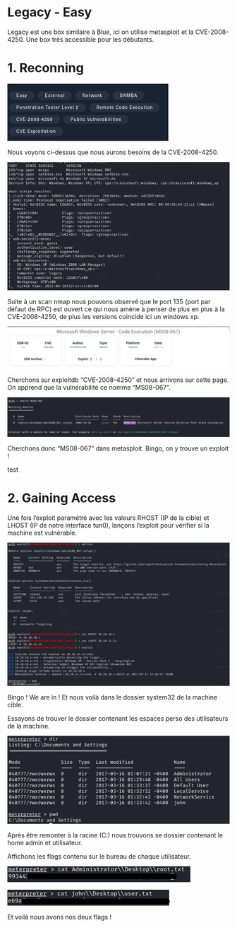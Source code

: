 # Legacy - Easy

Legacy est une box similaire à Blue, ici on utilise metasploit et la CVE-2008-4250. Une box très accessible pour les débutants.

# 1. Reconning

![Untitled](src/Untitled.png)

Nous voyons ci-dessus que nous aurons besoins de la CVE-2008-4250.

![Untitled](src/Untitled%201.png)

Suite à un scan nmap nous pouvons observé que le port 135 (port par défaut de RPC) est ouvert ce qui nous amène à penser de plus en plus à la CVE-2008-4250, de plus les versions coincide ici un windows xp.

![Untitled](src/Untitled%202.png)

Cherchons sur exploitdb “CVE-2008-4250” et nous arrivons sur cette page. On apprend que la vulnérabilité ce nomme “MS08-067”.

![Untitled](src/Untitled%203.png)

Cherchons donc “MS08-067” dans metasploit. Bingo, on y trouve un exploit !

test

# 2. **Gaining Access**

Une fois l’exploit paramétré avec les valeurs RHOST (IP de la cible) et LHOST (IP de notre interface tun0), lançons l’exploit pour vérifier si la machine est vulnérable.

![Untitled](src/Untitled%204.png)

Bingo ! We are in ! Et nous voilà dans le dossier system32 de la machine cible.

Essayons de trouver le dossier contenant les espaces perso des utilisateurs de la machine.

![Untitled](src/Untitled%205.png)

Après être remonter à la racine (C:\) nous trouvons se dossier contenant le home admin et utilisateur.

Affichons les flags contenu sur le bureau de chaque utilisateur.

![Untitled](src/Untitled%206.png)

![Untitled](src/Untitled%207.png)

Et voilà nous avons nos deux flags !